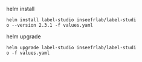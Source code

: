 helm install
```
helm install label-studio inseefrlab/label-studi
o --version 2.3.1 -f values.yaml
```

helm upgrade
```
helm upgrade label-studio inseefrlab/label-studi
o -f values.yaml
```